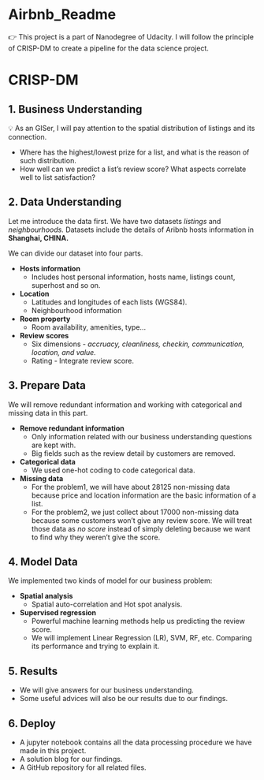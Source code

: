 # Airbnb_Readme

<aside>
👉 This project is a part of Nanodegree of Udacity. I will follow the principle of CRISP-DM to create a pipeline for the data science project.

</aside>

# CRISP-DM

## 1. Business Understanding

<aside>
💡 As an GISer, I will pay attention to the spatial distribution of listings and its connection.

</aside>

- Where has the highest/lowest prize for a list, and what is the reason of such distribution.
- How well can we predict a list’s review score? What aspects correlate well to list satisfaction?

## 2. Data Understanding

Let me introduce the data first. We have two datasets *listings* and *neighbourhoods.* Datasets include the details of Aribnb hosts information in **Shanghai, CHINA.**

We can divide our dataset into four parts.

- **Hosts information**
    - Includes host personal information, hosts name, listings count, superhost and so on.
- **Location**
    - Latitudes and longitudes of each lists (WGS84).
    - Neighbourhood information
- **Room property**
    - Room availability, amenities, type...
- **Review scores**
    - Six dimensions - *accruacy, cleanliness, checkin, communication, location, and value.*
    - Rating - Integrate review score.

## 3. Prepare Data

We will remove redundant information and working with categorical and missing data in this part.

- **Remove redundant information**
    - Only information related with our business understanding questions are kept with.
    - Big fields such as the review detail by customers are removed.
- **Categorical data**
    - We used one-hot coding to code categorical data.
- **Missing data**
    - For the problem1, we will have about 28125 non-missing data because price and location information are the basic information of a list.
    - For the problem2, we just collect about 17000 non-missing data because some customers won’t give any review score. We will treat those data as *no score* instead of simply deleting because we want to find why they weren’t give the score.

## 4. Model Data

We implemented two kinds of model for our business problem:

- **Spatial analysis**
    - Spatial auto-correlation and Hot spot analysis.
- **Supervised regression**
    - Powerful machine learning methods help us predicting the review score.
    - We will implement Linear Regression (LR), SVM, RF, etc. Comparing its performance and trying to explain it.

## 5. Results

- We will give answers for our business understanding.
- Some useful advices will also be our results due to our findings.

## 6. Deploy

- A jupyter notebook contains all the data processing procedure we have made in this project.
- A solution blog for our findings.
- A GitHub repository for all related files.